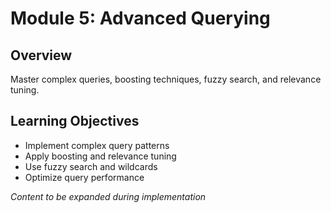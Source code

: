 # Module 5: Advanced Querying

## Overview

Master complex queries, boosting techniques, fuzzy search, and relevance tuning.

## Learning Objectives

- Implement complex query patterns
- Apply boosting and relevance tuning
- Use fuzzy search and wildcards
- Optimize query performance

*Content to be expanded during implementation*